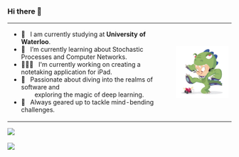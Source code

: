 <p align="center">

### Hi there 👋

<table style="border: none;">
  <tr style="border: none;">
    <td style="border: none;">        
      <ul>
        <li>
          🔭 &nbsp; I am currently studying at <strong>University of Waterloo</strong>.
        </li>
        <li>
          🌱 &nbsp; I’m currently learning about Stochastic Processes and Computer Networks.
        </li>
        <li>
          👨🏻‍💻 &nbsp; I'm currently working on creating a notetaking application for iPad.
        </li>
        <li>
          💬 &nbsp; Passionate about diving into the realms of software and <br> &nbsp;&nbsp;&nbsp;&nbsp;&nbsp;&nbsp;&nbsp; exploring the magic of deep learning.
        </li>
        <li>
          🚀 &nbsp; Always geared up to tackle mind-bending challenges.
        </li>
      </ul>
    </td>
    <td style="border: none;">
      <img align="right" alt="GIF" src="dinotocat.png" width="200"/>
    </td>
  </tr>
</table>





![](https://komarev.com/ghpvc/?username=kirtan517&label=PROFILE+VIEWS)


<img  width="800px" src="https://user-images.githubusercontent.com/74038190/225813708-98b745f2-7d22-48cf-9150-083f1b00d6c9.gif" />


